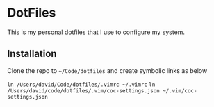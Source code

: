 # DotFiles

This is my personal dotfiles that I use to configure my system.

## Installation

Clone the repo to `~/Code/dotfiles` and create symbolic links as below

`ln /Users/david/Code/dotfiles/.vimrc ~/.vimrc`
`ln /Users/david/code/dotfiles/.vim/coc-settings.json ~/.vim/coc-settings.json`
